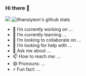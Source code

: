 ### Hi there 👋
<a href="https://hits.seeyoufarm.com"><img src="https://hits.seeyoufarm.com/api/count/incr/badge.svg?url=https%3A%2F%2Fgithub.com%2Fithansiyeon&count_bg=%23C83DC8&title_bg=%23555555&icon=&icon_color=%23DAA8EB&title=hits&edge_flat=false"/></a>
![ithansiyeon's github stats](https://github-readme-stats.vercel.app/api?username=ithansiyeon&theme=buefy&show_icons=true)
- 🔭 I’m currently working on ...
- 🌱 I’m currently learning ...
- 👯 I’m looking to collaborate on ...
- 🤔 I’m looking for help with ...
- 💬 Ask me about ...
- 📫 How to reach me: ...
- 😄 Pronouns: ...
- ⚡ Fun fact: ...

